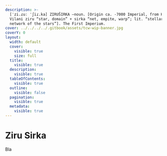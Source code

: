 ```yaml
---
description: >-
  [ˈzi.ɾuː ˈʃiɾ.ka] ZIRUŠIRKA –noun. [Origin ca. -7000 Imperial, from High
  Vilani ziru “star, domain” + sirka “net, empite, warp”; lit. “stellar weave,
  network of the stars”]. The First Imperium.
cover: ../../../../.gitbook/assets/tcw-wip-banner.jpg
coverY: 0
layout:
  width: default
  cover:
    visible: true
    size: full
  title:
    visible: true
  description:
    visible: true
  tableOfContents:
    visible: true
  outline:
    visible: false
  pagination:
    visible: true
  metadata:
    visible: true
---
```


# Ziru Sirka

Bla
